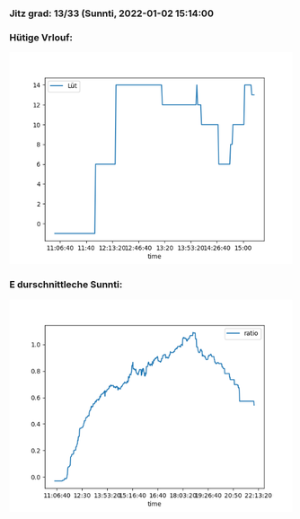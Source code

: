 ### Jitz grad: 13/33 (Sunnti, 2022-01-02 15:14:00

### Hütige Vrlouf:
![Graph](Today.png)

### E durschnittleche Sunnti:
![Graph](Sunnti.png)